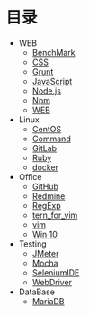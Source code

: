 # 目录

- WEB
  - [BenchMark](./web/benchmark.md)  
  - [CSS](./web/css.md)  
  - [Grunt](./web/grunt.md)  
  - [JavaScript](./web/javascript.md)  
  - [Node.js](./web/nodejs.md)  
  - [Npm](./web/npm.md)  
  - [WEB](./web/web.md)  
- Linux
  - [CentOS](./linux/centOS.md)  
  - [Command](./linux/command.md)  
  - [GitLab](./linux/gitlab.md)  
  - [Ruby](./linux/ruby.md)  
  - [docker](./linux/docker.md)
- Office
  - [GitHub](./office/Github.md)  
  - [Redmine](./office/redmine.md)  
  - [RegExp](./office/regexp.md)  
  - [tern_for_vim](./office/tern_for_vim.md)  
  - [vim](./office/vim.md)  
  - [Win 10](./office/win10.md)  
- Testing
  - [JMeter](./testing/JMeter.md)  
  - [Mocha](./testing/mocha.md)  
  - [SeleniumIDE](./testing/SeleniumIDE.md)  
  - [WebDriver](./testing/webdriver.md)  
- DataBase  
  - [MariaDB](./database/mariadb.md)  
